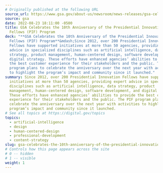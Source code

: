 ```yaml
---
# Originally published at the following URL
source_url: https://www.gsa.gov/about-us/newsroom/news-releases/gsa-celebrates-the-10th-anniversary-of-the-presidential-innovation-fellows-program-08232022
source: gsa
date: 2022-08-23 18:11:00 -0500
title: GSA Celebrates the 10th Anniversary of the Presidential Innovation
  Fellows (PIF) Program
deck: "**GSA Celebrates the 10th Anniversary of the Presidential Innovation
  Fellows (PIF) Program**&mdash;Since 2012, over 200 Presidential Innovation
  Fellows have supported initiatives at more than 50 agencies, providing expert
  advice in specialized disciplines such as artificial intelligence, data
  strategy, product management, human-centered design, software development, and
  digital strategy. These efforts have enhanced agencies’ abilities to provide
  the best customer experience for their stakeholders and the public. The PIF
  program plans to celebrate the anniversary over the next year with activities
  to highlight the program’s impact and community since it launched."
summary: Since 2012, over 200 Presidential Innovation Fellows have supported
  initiatives at more than 50 agencies, providing expert advice in specialized
  disciplines such as artificial intelligence, data strategy, product
  management, human-centered design, software development, and digital strategy.
  These efforts have enhanced agencies’ abilities to provide the best customer
  experience for their stakeholders and the public. The PIF program plans to
  celebrate the anniversary over the next year with activities to highlight the
  program’s impact and community since it launched.
# See all topics at https://digital.gov/topics
topics:
  - artificial-intelligence
  - design
  - human-centered-design
  - professional-development
  - content-strategy
slug: gsa-celebrates-the-10th-anniversary-of-the-presidential-innovation-fellows-pif-program
# Controls how this page appears across the site
# 0 -- hidden
# 1 -- visible
weight: 1
---
```

